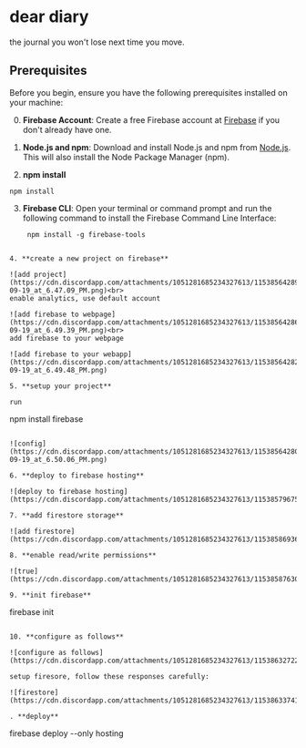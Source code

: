 # dear diary

the journal you won't lose next time you move.

## Prerequisites

Before you begin, ensure you have the following prerequisites installed on your machine:

0. **Firebase Account**: Create a free Firebase account at [Firebase](https://firebase.google.com/) if you don't already have one.

1. **Node.js and npm**: Download and install Node.js and npm from [Node.js](https://nodejs.org/). This will also install the Node Package Manager (npm).

2. **npm install**

```
npm install 
```

3. **Firebase CLI**: Open your terminal or command prompt and run the following command to install the Firebase Command Line Interface:

   ```
    npm install -g firebase-tools
```

4. **create a new project on firebase**

![add project](https://cdn.discordapp.com/attachments/1051281685234327613/1153856428935761920/Screenshot_2023-09-19_at_6.47.09_PM.png)<br>
enable analytics, use default account

![add firebase to webpage](https://cdn.discordapp.com/attachments/1051281685234327613/1153856428633763861/Screenshot_2023-09-19_at_6.49.39_PM.png)<br>
add firebase to your webpage

![add firebase to your webapp](https://cdn.discordapp.com/attachments/1051281685234327613/1153856428264656956/Screenshot_2023-09-19_at_6.49.48_PM.png)

5. **setup your project**

run 
```
npm install firebase
```

![config](https://cdn.discordapp.com/attachments/1051281685234327613/1153856428013015081/Screenshot_2023-09-19_at_6.50.06_PM.png)

6. **deploy to firebase hosting**

![deploy to firebase hosting](https://cdn.discordapp.com/attachments/1051281685234327613/1153857967591002162/image.png)

7. **add firestore storage**

![add firestore](https://cdn.discordapp.com/attachments/1051281685234327613/1153858693675352064/image.png)

8. **enable read/write permissions**

![true](https://cdn.discordapp.com/attachments/1051281685234327613/1153858763049152665/image.png)

9. **init firebase**

```
firebase init
```

10. **configure as follows**

![configure as follows](https://cdn.discordapp.com/attachments/1051281685234327613/1153863272295047168/image.png)

setup firesore, follow these responses carefully:

![firestore](https://cdn.discordapp.com/attachments/1051281685234327613/1153863374136950845/image.png)

. **deploy**

```
firebase deploy --only hosting   
```